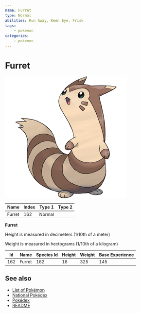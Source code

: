 ```yaml
---
name: Furret
type: Normal
abilities: Run Away, Keen Eye, Frisk
tags:
    - pokemon
categories:
    - pokemon
---
```


# Furret


![Furret](images/162.png)

| **Name** | **Index** | **Type 1** | **Type 2** |
|----|----|----|----|
| Furret | 162 | Normal  |  |

**Furret** 


Height is measured in decimeters (1/10th of a meter)

Weight is measured in hectograms (1/10th of a kilogram)

| **Id** | **Name** | **Species Id** | **Height** | **Weight** | **Base Experience** |
|--------|----------|----------------|------------|------------|---------------------|
| 162 | Furret | 162 | 18 | 325 | 145 |


## See also

- [List of Pokémon](../pokemon.md)
- [National Pokédex](../national_pokedex.md)
- [Pokédex](../pokedex.md)
- [README](../README.md)
